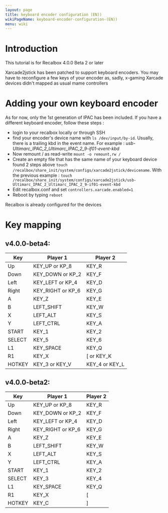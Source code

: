 ```yaml
---
layout: page
title: keyboard encoder configuration (EN))
wikiPageName: keyboard-encoder-configuration-(EN))
menu: wiki
---
```


# Introduction
This tutorial is for Recalbox 4.0.0 Beta 2 or later

Xarcade2jstick has been patched to support keyboard encoders. You may have to reconfigure a few keys of your encoder as, sadly, x-gaming Xarcade devices didn't mapped as usual mame controllers

# Adding your own keyboard encoder
As for now, only the 1st generation of IPAC has been included. If you have a different keyboard encoder, follow these steps :
* login to your recalbox locally or through SSH
* find your encoder's device name with `ls /dev/input/by-id`. Usually, there is a trailing kbd in the event name. For example : _usb-Ultimarc_IPAC_2_Ultimarc_IPAC_2_9-if01-event-kbd_
* Now remount / as read-write `mount -o remount,rw /`
* Create an empty file that has the same name of your keyboard device found 2 steps above `touch /recalbox/share_init/system/configs/xarcade2jstick/devicename`. With the previous example : `touch /recalbox/share_init/system/configs/xarcade2jstick/usb-Ultimarc_IPAC_2_Ultimarc_IPAC_2_9-if01-event-kbd`
* Edit recalbox.conf and set `controllers.xarcade.enabled=1`
* Reboot by typing `reboot`

Recalbox is already configured for the devices

# Key mapping
## v4.0.0-beta4:
Key | Player 1 | Player 2
----|----------|---------
Up | KEY_UP or KP_8 | KEY_R
Down | KEY_DOWN or KP_2 | KEY_F
Left | KEY_LEFT or KP_4 | KEY_D
Right | KEY_RIGHT or KP_6 | KEY_G
A | KEY_Z | KEY_E
B | LEFT_SHIFT | KEY_W
X | LEFT_ALT | KEY_S
Y | LEFT_CTRL | KEY_A
START | KEY_1 | KEY_2
SELECT | KEY_5 | KEY_6
L1 | KEY_SPACE | KEY_Q
R1 | KEY_X | [ or KEY_K
HOTKEY | KEY_3 or KEY_V | KEY_4 or KEY_L

## v4.0.0-beta2:
Key | Player 1 | Player 2
----|----------|---------
Up | KEY_UP or KP_8 | KEY_R
Down | KEY_DOWN or KP_2 | KEY_F
Left | KEY_LEFT or KP_4 | KEY_D
Right | KEY_RIGHT or KP_6 | KEY_G
A | KEY_Z | KEY_E
B | LEFT_SHIFT | KEY_W
X | LEFT_ALT | KEY_S
Y | LEFT_CTRL | KEY_A
START | KEY_1 | KEY_2
SELECT | KEY_3 | KEY_4
L1 | KEY_SPACE | KEY_Q
R1 | KEY_X | [
HOTKEY | KEY_C | ]
